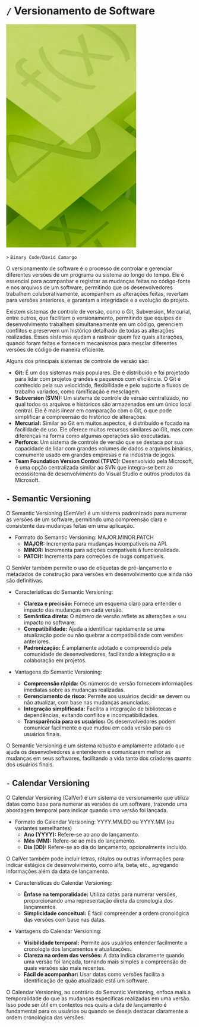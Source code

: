# `/` Versionamento de Software

![](/SoftwareDevelopment/Image.png)

`>` `Binary Code/David Camargo`

O versionamento de software é o processo de controlar e gerenciar diferentes versões de um programa ou sistema ao longo do tempo. Ele é essencial para acompanhar e registrar as mudanças feitas no código-fonte e nos arquivos de um software, permitindo que os desenvolvedores trabalhem colaborativamente, acompanhem as alterações feitas, revertam para versões anteriores, e garantam a integridade e a evolução do projeto.

Existem sistemas de controle de versão, como o Git, Subversion, Mercurial, entre outros, que facilitam o versionamento, permitindo que equipes de desenvolvimento trabalhem simultaneamente em um código, gerenciem conflitos e preservem um histórico detalhado de todas as alterações realizadas. Esses sistemas ajudam a rastrear quem fez quais alterações, quando foram feitas e fornecem mecanismos para mesclar diferentes versões de código de maneira eficiente.

Alguns dos principais sistemas de controle de versão são:
- **Git:** É um dos sistemas mais populares. Ele é distribuído e foi projetado para lidar com projetos grandes e pequenos com eficiência. O Git é conhecido pela sua velocidade, flexibilidade e pelo suporte a fluxos de trabalho variados, como ramificação e mesclagem.
- **Subversion (SVN):** Um sistema de controle de versão centralizado, no qual todos os arquivos e históricos são armazenados em um único local central. Ele é mais linear em comparação com o Git, o que pode simplificar a compreensão do histórico de alterações.
- **Mercurial:** Similar ao Git em muitos aspectos, é distribuído e focado na facilidade de uso. Ele oferece muitos recursos similares ao Git, mas com diferenças na forma como algumas operações são executadas.
- **Perforce:** Um sistema de controle de versão que se destaca por sua capacidade de lidar com grandes volumes de dados e arquivos binários, comumente usado em grandes empresas e na indústria de jogos.
- **Team Foundation Version Control (TFVC):** Desenvolvido pela Microsoft, é uma opção centralizada similar ao SVN que integra-se bem ao ecossistema de desenvolvimento do Visual Studio e outros produtos da Microsoft.

## `-` Semantic Versioning
O Semantic Versioning (SemVer) é um sistema padronizado para numerar as versões de um software, permitindo uma compreensão clara e consistente das mudanças feitas em uma aplicação.

- Formato do Semantic Versioning: MAJOR.MINOR.PATCH
    - **MAJOR:** Incrementa para mudanças incompatíveis na API.
    - **MINOR:** Incrementa para adições compatíveis à funcionalidade.
    - **PATCH:** Incrementa para correções de bugs compatíveis.

O SemVer também permite o uso de etiquetas de pré-lançamento e metadados de construção para versões em desenvolvimento que ainda não são definitivas.

- Características do Semantic Versioning:
    - **Clareza e precisão:** Fornece um esquema claro para entender o impacto das mudanças em cada versão.
    - **Semântica direta:** O número de versão reflete as alterações e seu impacto no software.
    - **Compatibilidade:** Ajuda a identificar rapidamente se uma atualização pode ou não quebrar a compatibilidade com versões anteriores.
    - **Padronização:** É amplamente adotado e compreendido pela comunidade de desenvolvedores, facilitando a integração e a colaboração em projetos.

- Vantagens do Semantic Versioning:
    - **Compreensão rápida:** Os números de versão fornecem informações imediatas sobre as mudanças realizadas.
    - **Gerenciamento de risco:** Permite aos usuários decidir se devem ou não atualizar, com base nas mudanças anunciadas.
    - **Integração simplificada:** Facilita a integração de bibliotecas e dependências, evitando conflitos e incompatibilidades.
    - **Transparência para os usuários:** Os desenvolvedores podem comunicar facilmente o que mudou em cada versão para os usuários finais.

O Semantic Versioning é um sistema robusto e amplamente adotado que ajuda os desenvolvedores a entenderem e comunicarem melhor as mudanças em seus softwares, facilitando a vida tanto dos criadores quanto dos usuários finais.

## `-` Calendar Versioning
O Calendar Versioning (CalVer) é um sistema de versionamento que utiliza datas como base para numerar as versões de um software, trazendo uma abordagem temporal para indicar quando uma versão foi lançada.

- Formato do Calendar Versioning: YYYY.MM.DD ou YYYY.MM (ou variantes semelhantes)
    - **Ano (YYYY):** Refere-se ao ano do lançamento.
    - **Mês (MM):** Refere-se ao mês do lançamento.
    - **Dia (DD):** Refere-se ao dia do lançamento, opcionalmente incluído.

O CalVer também pode incluir letras, rótulos ou outras informações para indicar estágios de desenvolvimento, como alfa, beta, etc., agregando informações além da data de lançamento.

- Características do Calendar Versioning:
    - **Ênfase na temporalidade:** Utiliza datas para numerar versões, proporcionando uma representação direta da cronologia dos lançamentos.
    - **Simplicidade conceitual:** É fácil compreender a ordem cronológica das versões com base nas datas.

- Vantagens do Calendar Versioning:
    - **Visibilidade temporal:** Permite aos usuários entender facilmente a cronologia dos lançamentos e atualizações.
    - **Clareza na ordem das versões:** A data indica claramente quando uma versão foi lançada, tornando mais simples a compreensão de quais versões são mais recentes.
    - **Fácil de acompanhar:** Usar datas como versões facilita a identificação de quão atualizado está um software.

O Calendar Versioning, ao contrário do Semantic Versioning, enfoca mais a temporalidade do que as mudanças específicas realizadas em uma versão. Isso pode ser útil em contextos nos quais a data de lançamento é fundamental para os usuários ou quando se deseja destacar claramente a ordem cronológica das versões.
